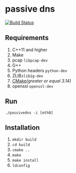 # passive dns
[![Build Status](https://travis-ci.com/sidorenko69/pdns.svg?token=wwQZr2XUtpzPdKqcF1eA&branch=dev)](https://travis-ci.com/sidorenko69/pdns)

## Requirements
1. C++11 and higher
1. Make
1. pcap `libpcap-dev`
1. G++
1. Python headers `python-dev`
1. ZLIB`zlib1g-dev`
1. [CMake](https://cmake.org/download/ )*(greater or equal 3.14)*
1. openssl `openssl-dev`

## Run
`./passivedns -i [eth0]`

## Installation
1. `mkdir build`
1. `cd build`
1. `cmake ..`
1. `make`
1. `make install`
1. `ldconfig`
